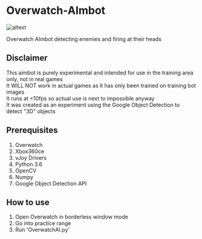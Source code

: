 # Overwatch-AImbot

![altext](https://github.com/Will-J-Gale/Overwatch-AImbot/blob/master/Images/Overwatch%20AImbot%20FULL%20SIZE.gif)

Overwatch AImbot detecting enemies and firing at their heads

## Disclaimer
This aimbot is purely experimental and intended for use in the training area only, not in real games  
It WILL NOT work in actual games as it has only been trained on training bot images  
It runs at <10fps so actual use is next to impossible anyway  
It was created as an experiment using the Google Object Detection to detect "3D" objects

## Prerequisites 
   1. Overwatch 
   2. Xbox360ce
   3. vJoy Drivers
   2. Python 3.6
   3. OpenCV
   4. Numpy
   5. Google Object Detection API
 
 ## How to use
   1. Open Overwatch in borderless window mode
   2. Go into practice range
   3. Run 'OverwatchAI.py'
